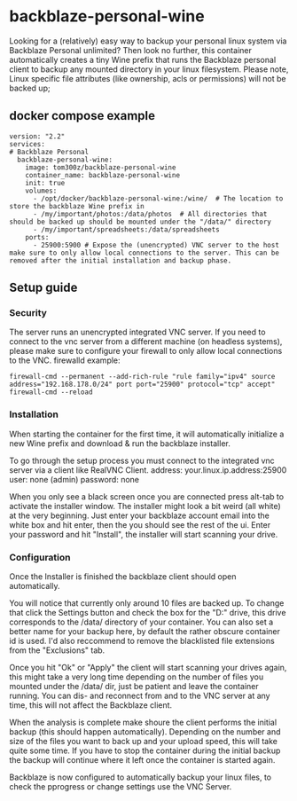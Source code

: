 # backblaze-personal-wine

Looking for a (relatively) easy way to backup your personal linux system via Backblaze Personal unlimited? 
Then look no further, this container automatically creates a tiny Wine prefix that runs the Backblaze personal client to backup any mounted directory in your linux filesystem.
Please note, Linux specific file attributes (like ownership, acls or permissions) will not be backed up;

## docker compose example
```
version: "2.2"
services:
# Backblaze Personal
  backblaze-personal-wine:
    image: tom300z/backblaze-personal-wine
    container_name: backblaze-personal-wine
    init: true
    volumes:
      - /opt/docker/backblaze-personal-wine:/wine/  # The location to store the backblaze Wine prefix in
      - /my/important/photos:/data/photos  # All directories that should be backed up should be mounted under the "/data/" directory
      - /my/important/spreadsheets:/data/spreadsheets
    ports:
      - 25900:5900 # Expose the (unencrypted) VNC server to the host make sure to only allow local connections to the server. This can be removed after the initial installation and backup phase.
```

## Setup guide
### Security
The server runs an unencrypted integrated VNC server. 
If you need to connect to the vnc server from a different machine (on headless systems), please make sure to configure your firewall to only allow local connections to the VNC.
firewalld example:
```
firewall-cmd --permanent --add-rich-rule "rule family="ipv4" source address="192.168.178.0/24" port port="25900" protocol="tcp" accept"
firewall-cmd --reload
```

### Installation
When starting the container for the first time, it will automatically initialize a new Wine prefix and download & run the backblaze installer.

To go through the setup process you must connect to the integrated vnc server via a client like RealVNC Client.
address: your.linux.ip.address:25900
user: none (admin)
password: none

When you only see a black screen once you are connected press alt-tab to activate the installer window.
The installer might look a bit weird (all white) at the very beginning. Just enter your backblaze account email into the white box and hit enter, then the you should see the rest of the ui. 
Enter your password and hit "Install", the installer will start scanning your drive.

### Configuration
Once the Installer is finished the backblaze client should open automatically.

You will notice that currently only around 10 files are backed up. 
To change that click the Settings button and check the box for the "D:" drive, this drive corresponds to the /data/ directory of your container. 
You can also set a better name for your backup here, by default the rather obscure container id is used.
I'd also reccommend to remove the blacklisted file extensions from the "Exclusions" tab.

Once you hit "Ok" or "Apply" the client will start scanning your drives again, this might take a very long time depending on the number of files you mounted under the /data/ dir, just be patient and leave the container running.
You can dis- and reconnect from and to the VNC server at any time, this will not affect the Backblaze client.

When the analysis is complete make shoure the client performs the initial backup (this should happen automatically).
Depending on the number and size of the files you want to back up and your upload speed, this will take quite some time.
If you have to stop the container during the initial backup the backup will continue where it left once the container is started again.

Backblaze is now configured to automatically backup your linux files,  to check the pprogress or change settings use the VNC Server.
